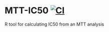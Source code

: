 # MTT-IC50 [![CI](https://github.com/rayotoo/MTT-IC50/actions/workflows/blank.yml/badge.svg)](https://github.com/rayotoo/MTT-IC50/actions/workflows/blank.yml)
R tool for calculating IC50 from an MTT analysis
